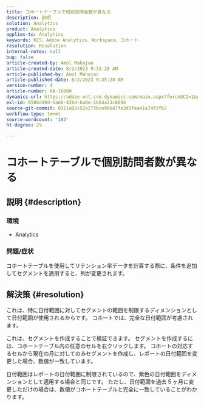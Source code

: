 ```yaml
---
title: コホートテーブルで個別訪問者数が異なる
description: 説明
solution: Analytics
product: Analytics
applies-to: Analytics
keywords: KCS、Adobe Analytics、Workspace、コホート
resolution: Resolution
internal-notes: null
bug: false
article-created-by: Amol Mahajan
article-created-date: 8/2/2023 9:31:28 AM
article-published-by: Amol Mahajan
article-published-date: 8/2/2023 9:35:28 AM
version-number: 4
article-number: KA-16800
dynamics-url: https://adobe-ent.crm.dynamics.com/main.aspx?forceUCI=1&pagetype=entityrecord&etn=knowledgearticle&id=0ff79d59-1731-ee11-bdf3-6045bd006b3d
exl-id: 8506d40d-6a66-42bd-ba0e-1b64a23c8694
source-git-commit: 0311a02c52a273bce96b47fe2d3fea41a74f2fb2
workflow-type: tm+mt
source-wordcount: '182'
ht-degree: 2%

---
```


# コホートテーブルで個別訪問者数が異なる

## 説明 {#description}


### <b>環境</b>

- Analytics




### <b>問題/症状</b>

コホートテーブルを使用してリテンション率データを計算する際に、条件を追加してセグメントを適用すると、列が変更されます。


## 解決策 {#resolution}


これは、特に日付範囲に対してセグメントの範囲を制限するディメンションとして日付範囲が使用されるからです。 コホートでは、完全な日付範囲が考慮されます。

これは、セグメントを作成することで検証できます。 セグメントを作成するには、コホートテーブル内の任意のセルを右クリックします。 コホートの対応するセルから現在の月に対してのみセグメントを作成し、レポートの日付範囲を変更した場合、数値が一致しています。

日付範囲はレポートの日付範囲に制限されているので、紫色の日付範囲をディメンションとして適用する場合と同じです。 ただし、日付範囲を過去 5 ヶ月に変更しただけの場合は、数値がコホートテーブルと完全に一致していることがわかります。
